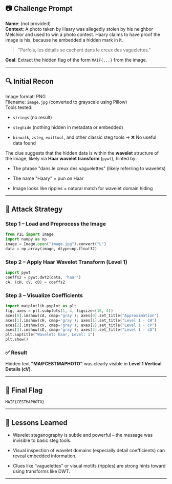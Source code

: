 
## 📷 Challenge Prompt

**Name**: (not provided)  
**Context**: A photo taken by Haary was allegedly stolen by his neighbor Melchior and used to win a photo contest. Haary claims to have proof the image is his, because he embedded a hidden mark in it.

> "Parfois, les détails se cachent dans le creux des vaguelettes."

**Goal**: Extract the hidden flag of the form `MAIF{...}` from the image.

---

## 🔍 Initial Recon

Image format: PNG  
Filename: `image.jpg` (converted to grayscale using Pillow)  
Tools tested:

- `strings` (no result)
    
- `steghide` (nothing hidden in metadata or embedded)
    
- `binwalk`, `zsteg`, `exiftool`, and other classic steg tools → ❌ No useful data found
    

The clue suggests that the hidden data is within the **wavelet** structure of the image, likely via **Haar wavelet transform** (`pywt`), hinted by:

- The phrase "dans le creux des vaguelettes" (likely referring to wavelets)
    
- The name "Haary" = pun on Haar
    
- Image looks like ripples = natural match for wavelet domain hiding
    

---

## 🧪 Attack Strategy

### Step 1 – Load and Preprocess the Image

```python
from PIL import Image
import numpy as np
image = Image.open("image.jpg").convert("L")
data = np.array(image, dtype=np.float32)
```

### Step 2 – Apply Haar Wavelet Transform (Level 1)

```python
import pywt
coeffs2 = pywt.dwt2(data, 'haar')
cA, (cH, cV, cD) = coeffs2
```

### Step 3 – Visualize Coefficients

```python
import matplotlib.pyplot as plt
fig, axes = plt.subplots(1, 4, figsize=(16, 4))
axes[0].imshow(cA, cmap='gray'); axes[0].set_title("Approximation")
axes[1].imshow(cH, cmap='gray'); axes[1].set_title("Level 1 - cH")
axes[2].imshow(cV, cmap='gray'); axes[2].set_title("Level 1 - cV")
axes[3].imshow(cD, cmap='gray'); axes[3].set_title("Level 1 - cD")
plt.suptitle("Wavelet: haar, Level: 1")
plt.show()
```

### ✅ Result

Hidden text **"MAIFCESTMAPHOTO"** was clearly visible in **Level 1 Vertical Details (cV)**.

---

## 🏁 Final Flag

```
MAIF{CESTMAPHOTO}
```

---

## 🧠 Lessons Learned

- Wavelet steganography is subtle and powerful – the message was invisible to basic steg tools.
    
- Visual inspection of wavelet domains (especially detail coefficients) can reveal embedded information.
    
- Clues like “vaguelettes” or visual motifs (ripples) are strong hints toward using transforms like DWT.
    

---
